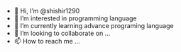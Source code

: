- 👋 Hi, I’m @shishir1290
- 👀 I’m interested in programming language 
- 🌱 I’m currently learning advance programing language
- 💞️ I’m looking to collaborate on ...
- 📫 How to reach me ...

<!---
shishir1290/shishir1290 is a ✨ special ✨ repository because its `README.md` (this file) appears on your GitHub profile.
You can click the Preview link to take a look at your changes.
--->
